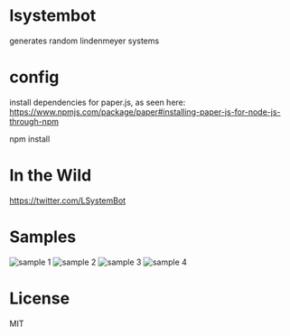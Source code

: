 lsystembot
=========

generates random lindenmeyer systems

config
=====

install dependencies for paper.js, as seen here: https://www.npmjs.com/package/paper#installing-paper-js-for-node-js-through-npm

npm install

In the Wild
====

https://twitter.com/LSystemBot


Samples
====
![sample 1](https://pbs.twimg.com/media/CF2jRjPUMAEFJYD.png)
![sample 2](https://pbs.twimg.com/media/B_nbDIXWAAAKaOl.png)
![sample 3](https://pbs.twimg.com/media/CGR3ltJUIAAj9wO.png)
![sample 4](https://pbs.twimg.com/media/CF3Mf85UgAEzzwt.png)

License
====
MIT
